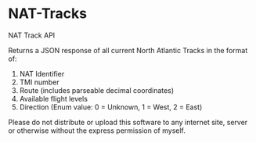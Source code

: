 # NAT-Tracks
NAT Track API

Returns a JSON response of all current North Atlantic Tracks in the format of:

1. NAT Identifier
2. TMI number
3. Route (includes parseable decimal coordinates)
4. Available flight levels
5. Direction (Enum value: 0 = Unknown, 1 = West, 2 = East)

Please do not distribute or upload this software to any internet site, server or otherwise without the express permission of myself.
